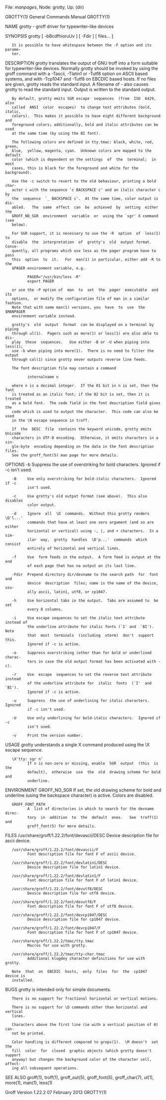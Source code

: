 File: *manpages*,  Node: grotty,  Up: (dir)

GROTTY(1)                   General Commands Manual                  GROTTY(1)



NAME
       grotty - groff driver for typewriter-like devices

SYNOPSIS
       grotty [ -bBcdfhioruUv ] [ -Fdir ] [ files... ]

       It is possible to have whitespace between the -F option and its parame-
       ter.

DESCRIPTION
       grotty translates the output of GNU troff  into  a  form  suitable  for
       typewriter-like  devices.   Normally  grotty should be invoked by using
       the groff command with a -Tascii, -Tlatin1 or -Tutf8  option  on  ASCII
       based  systems, and with -Tcp1047 and -Tutf8 on EBCDIC based hosts.  If
       no files are given, grotty reads the standard input.  A filename  of  -
       also  causes  grotty  to read the standard input.  Output is written to
       the standard output.

       By default, grotty emits SGR escape  sequences  (from  ISO  6429,  also
       called  ANSI  color  escapes)  to change text attributes (bold, italic,
       colors).  This makes it possible to have eight different background and
       foreground colors; additionally, bold and italic attributes can be used
       at the same time (by using the BI font).

       The following colors are defined in tty.tmac: black, white, red, green,
       blue,  yellow, magenta, cyan.  Unknown colors are mapped to the default
       color (which is dependent on the settings  of  the  terminal;  in  most
       cases, this is black for the foreground and white for the background).

       Use the -c switch to revert to the old behaviour, printing a bold char-
       acter c with the sequence `c BACKSPACE c' and an italic character c  by
       the  sequence  `_ BACKSPACE c'.  At the same time, color output is dis-
       abled.   The  same  effect  can  be  achieved  by  setting  either  the
       GROFF_NO_SGR  environment  variable  or  using the `sgr' X command (see
       below).

       For SGR support, it is necessary to use the -R  option  of  less(1)  to
       disable  the  interpretation  of  grotty's  old  output format.  Conse-
       quently, all programs which use less as the pager program have to  pass
       this  option  to  it.   For  man(1) in particular, either add -R to the
       $PAGER environment variable, e.g.

              PAGER="/usr/bin/less -R"
              export PAGER

       or use the -P option of  man  to  set  the  pager  executable  and  its
       options,  or modify the configuration file of man in a similar fashion.
       Note that with some man(1) versions, you  have  to  use  the  $MANPAGER
       environment variable instead.

       grotty's  old  output  format  can be displayed on a terminal by piping
       through ul(1).  Pagers such as more(1) or less(1) are also able to dis-
       play  these  sequences.   Use either -B or -U when piping into less(1);
       use -b when piping into more(1).  There is no need to filter the output
       through col(1) since grotty never outputs reverse line feeds.

       The font description file may contain a command

              internalname n

       where n is a decimal integer.  If the 01 bit in n is set, then the font
       is treated as an italic font; if the 02 bit is set, then it is  treated
       as a bold font.  The code field in the font description field gives the
       code which is used to output the character.  This code can also be used
       in the \N escape sequence in troff.

       If  the  DESC  file  contains the keyword unicode, grotty emits Unicode
       characters in UTF-8 encoding.  Otherwise, it emits characters in a sin-
       gle-byte  encoding depending on the data in the font description files.
       See the groff_font(5) man page for more details.

OPTIONS
       -b     Suppress the use of overstriking for bold  characters.   Ignored
              if -c isn't used.

       -B     Use only overstriking for bold-italic characters.  Ignored if -c
              isn't used.

       -c     Use grotty's old output format (see above).  This also  disables
              color output.

       -d     Ignore  all  \D  commands.  Without this grotty renders \D'l...'
              commands that have at least one zero argument (and so are either
              horizontal or vertical) using -, |, and + characters.  In a sim-
              ilar  way,  grotty  handles  \D'p...'  commands  which   consist
              entirely of horizontal and vertical lines.

       -f     Use  form feeds in the output.  A form feed is output at the end
              of each page that has no output on its last line.

       -Fdir  Prepend directory dir/devname to the search path  for  font  and
              device  description  files; name is the name of the device, usu-
              ally ascii, latin1, utf8, or cp1047.

       -h     Use horizontal tabs in the output.  Tabs are assumed to  be  set
              every 8 columns.

       -i     Use escape sequences to set the italic text attribute instead of
              the underline attribute for italic fonts (`I' and  `BI').   Note
              that  most  terminals  (including  xterm)  don't  support  this.
              Ignored if -c is active.

       -o     Suppress overstriking (other than for bold or underlined charac-
              ters in case the old output format has been activated with -c).

       -r     Use  escape  sequences to set the reverse text attribute instead
              of the underline attribute for  italic  fonts  (`I'  and  `BI').
              Ignored if -c is active.

       -u     Suppress  the use of underlining for italic characters.  Ignored
              if -c isn't used.

       -U     Use only underlining for bold-italic characters.  Ignored if  -c
              isn't used.

       -v     Print the version number.

USAGE
       grotty  understands  a  single  X  command produced using the \X escape
       sequence.

       \X'tty: sgr n'
              If n is non-zero or missing, enable  SGR  output  (this  is  the
              default),  otherwise  use  the  old  drawing scheme for bold and
              underline.

ENVIRONMENT
       GROFF_NO_SGR
              If set, the old drawing scheme for bold and underline (using the
              backspace character) is active.  Colors are disabled.

       GROFF_FONT_PATH
              A  list of directories in which to search for the devname direc-
              tory  in  addition  to  the  default  ones.   See  troff(1)  and
              groff_font(5) for more details.

FILES
       /usr/share/groff/1.22.2/font/devascii/DESC
              Device description file for ascii device.

       /usr/share/groff/1.22.2/font/devascii/F
              Font description file for font F of ascii device.

       /usr/share/groff/1.22.2/font/devlatin1/DESC
              Device description file for latin1 device.

       /usr/share/groff/1.22.2/font/devlatin1/F
              Font description file for font F of latin1 device.

       /usr/share/groff/1.22.2/font/devutf8/DESC
              Device description file for utf8 device.

       /usr/share/groff/1.22.2/font/devutf8/F
              Font description file for font F of utf8 device.

       /usr/share/groff/1.22.2/font/devcp1047/DESC
              Device description file for cp1047 device.

       /usr/share/groff/1.22.2/font/devcp1047/F
              Font description file for font F of cp1047 device.

       /usr/share/groff/1.22.2/tmac/tty.tmac
              Macros for use with grotty.

       /usr/share/groff/1.22.2/tmac/tty-char.tmac
              Additional klugdey character definitions for use with grotty.

       Note  that  on  EBCDIC  hosts,  only  files  for  the  cp1047 device is
       installed.

BUGS
       grotty is intended only for simple documents.

       There is no support for fractional horizontal or vertical motions.

       There is no support for \D commands other than horizontal and  vertical
       lines.

       Characters above the first line (ie with a vertical position of 0) can-
       not be printed.

       Color handling is different compared to grops(1).  \M doesn't  set  the
       fill  color  for  closed  graphic objects (which grotty doesn't support
       anyway) but changes the background color of the character cell, affect-
       ing all subsequent operations.

SEE ALSO
       groff(1),  troff(1), groff_out(5), groff_font(5), groff_char(7), ul(1),
       more(1), man(1), less(1)



Groff Version 1.22.2           07 February 2013                      GROTTY(1)
